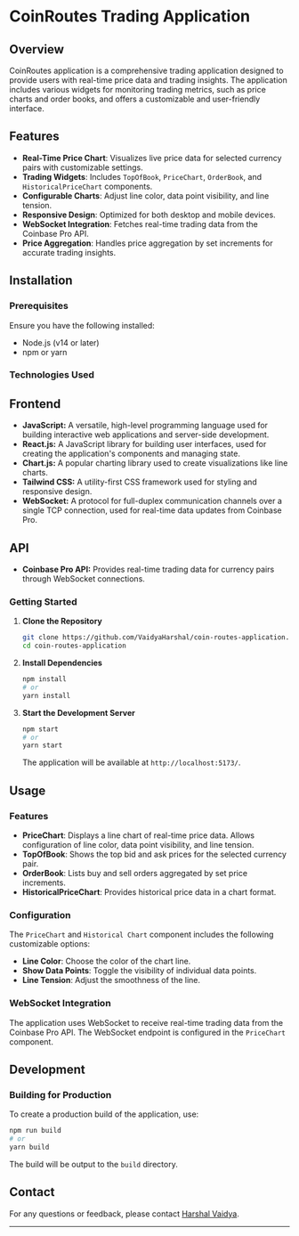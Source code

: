 # CoinRoutes Trading Application

## Overview

CoinRoutes application is a comprehensive trading application designed to provide users with real-time price data and trading insights. The application includes various widgets for monitoring trading metrics, such as price charts and order books, and offers a customizable and user-friendly interface.

## Features

- **Real-Time Price Chart**: Visualizes live price data for selected currency pairs with customizable settings.
- **Trading Widgets**: Includes `TopOfBook`, `PriceChart`, `OrderBook`, and `HistoricalPriceChart` components.
- **Configurable Charts**: Adjust line color, data point visibility, and line tension.
- **Responsive Design**: Optimized for both desktop and mobile devices.
- **WebSocket Integration**: Fetches real-time trading data from the Coinbase Pro API.
- **Price Aggregation**: Handles price aggregation by set increments for accurate trading insights.

## Installation

### Prerequisites

Ensure you have the following installed:

- Node.js (v14 or later)
- npm or yarn

### Technologies Used

## Frontend

- **JavaScript:** A versatile, high-level programming language used for building interactive web applications and server-side development.
- **React.js:** A JavaScript library for building user interfaces, used for creating the application's components and managing state.
- **Chart.js:** A popular charting library used to create visualizations like line charts.
- **Tailwind CSS:** A utility-first CSS framework used for styling and responsive design.
- **WebSocket:** A protocol for full-duplex communication channels over a single TCP connection, used for real-time data updates from Coinbase Pro.

## API

- **Coinbase Pro API:** Provides real-time trading data for currency pairs through WebSocket connections.

### Getting Started

1. **Clone the Repository**

   ```bash
   git clone https://github.com/VaidyaHarshal/coin-routes-application.git
   cd coin-routes-application
   ```

2. **Install Dependencies**

   ```bash
   npm install
   # or
   yarn install
   ```

3. **Start the Development Server**

   ```bash
   npm start
   # or
   yarn start
   ```

   The application will be available at `http://localhost:5173/`.

## Usage

### Features

- **PriceChart**: Displays a line chart of real-time price data. Allows configuration of line color, data point visibility, and line tension.
- **TopOfBook**: Shows the top bid and ask prices for the selected currency pair.
- **OrderBook**: Lists buy and sell orders aggregated by set price increments.
- **HistoricalPriceChart**: Provides historical price data in a chart format.

### Configuration

The `PriceChart` and `Historical Chart` component includes the following customizable options:

- **Line Color**: Choose the color of the chart line.
- **Show Data Points**: Toggle the visibility of individual data points.
- **Line Tension**: Adjust the smoothness of the line.

### WebSocket Integration

The application uses WebSocket to receive real-time trading data from the Coinbase Pro API. The WebSocket endpoint is configured in the `PriceChart` component.

## Development

### Building for Production

To create a production build of the application, use:

```bash
npm run build
# or
yarn build
```

The build will be output to the `build` directory.

## Contact

For any questions or feedback, please contact [Harshal Vaidya](mailto:harshal.vaidya300@gmail.com).

---
